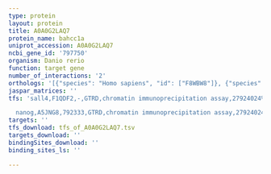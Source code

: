 ```yaml
---
type: protein
layout: protein
title: A0A0G2LAQ7
protein_name: bahcc1a
uniprot_accession: A0A0G2LAQ7
ncbi_gene_id: '797750'
organism: Danio rerio
function: target gene
number_of_interactions: '2'
orthologs: '[{"species": "Homo sapiens", "id": ["F8WBW8"]}, {"species": "Mus musculus", "id": ["E9Q7G4"]}, {"species": "Rattus norvegicus", "id": ["D3ZX10"]}]'
jaspar_matrices: ''
tfs: 'sall4,F1QDF2,-,GTRD,chromatin immunoprecipitation assay,27924024%5Buid%5D,No

  nanog,A5JNG8,792333,GTRD,chromatin immunoprecipitation assay,27924024%5Buid%5D,No'
targets: ''
tfs_download: tfs_of_A0A0G2LAQ7.tsv
targets_download: ''
bindingSites_download: ''
binding_sites_ls: ''

---
```

